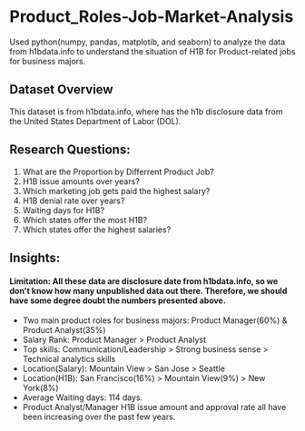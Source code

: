 # Product_Roles-Job-Market-Analysis
Used python(numpy, pandas, matplotib, and seaborn) to analyze the data from h1bdata.info to understand the situation of H1B for Product-related jobs for business majors.


## Dataset Overview
This dataset is from h1bdata.info, where has the h1b disclosure data from the United States Department of Labor (DOL).

## Research Questions:
1. What are the Proportion by Differrent Product Job?
2. H1B issue amounts over years?
3. Which marketing job gets paid the highest salary?
4. H1B denial rate over years?
5. Waiting days for H1B?
6. Which states offer the most H1B?
7. Which states offer the highest salaries?

## Insights:
#### Limitation: All these data are disclosure date from h1bdata.info, so we don't know how many unpublished data out there. Therefore, we should have some degree doubt the numbers presented above.

- Two main product roles for business majors: Product Manager(60%) & Product Analyst(35%)
- Salary Rank: Product Manager > Product Analyst
- Top skills: Communication/Leadership >  Strong business sense > Technical analytics skills
- Location(Salary): Mountain View > San Jose > Seattle
- Location(H1B): San Francisco(16%) > Mountain View(9%) > New York(8%) 
- Average Waiting days: 114 days.
- Product Analyst/Manager H1B issue amount and approval rate all have been  increasing over the 
past few years.



